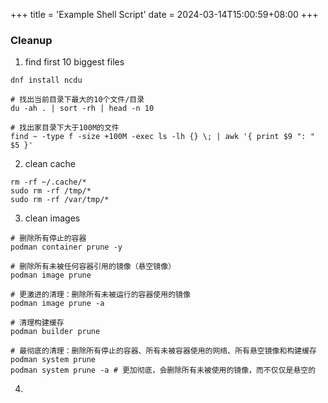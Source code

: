 +++
title = 'Example Shell Script'
date = 2024-03-14T15:00:59+08:00
+++

### Cleanup

1. find first 10 biggest files
```shell
dnf install ncdu

# 找出当前目录下最大的10个文件/目录
du -ah . | sort -rh | head -n 10

# 找出家目录下大于100M的文件
find ~ -type f -size +100M -exec ls -lh {} \; | awk '{ print $9 ": " $5 }'
```
2. clean cache
```shell
rm -rf ~/.cache/*
sudo rm -rf /tmp/*
sudo rm -rf /var/tmp/*
```

3. clean images
```shell
# 删除所有停止的容器
podman container prune -y

# 删除所有未被任何容器引用的镜像（悬空镜像）
podman image prune

# 更激进的清理：删除所有未被运行的容器使用的镜像
podman image prune -a

# 清理构建缓存
podman builder prune

# 最彻底的清理：删除所有停止的容器、所有未被容器使用的网络、所有悬空镜像和构建缓存
podman system prune
podman system prune -a # 更加彻底，会删除所有未被使用的镜像，而不仅仅是悬空的
```
4. 